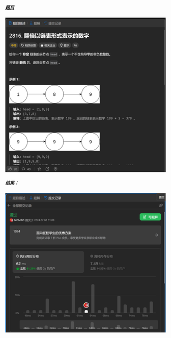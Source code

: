##### [题目](https://leetcode.cn/problems/double-a-number-represented-as-a-linked-list/description/)
![pic](img.png)
##### 结果：
![pic](result.png)
